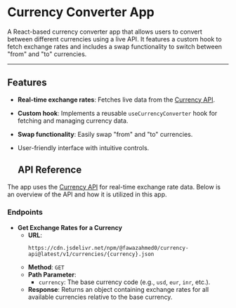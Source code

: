# Currency Converter App

A React-based currency converter app that allows users to convert between different currencies using a live API. It features a custom hook to fetch exchange rates and includes a swap functionality to switch between "from" and "to" currencies.

---

## Features

- **Real-time exchange rates**: Fetches live data from the [Currency API](https://github.com/fawazahmed0/currency-api).
- **Custom hook**: Implements a reusable `useCurrencyConverter` hook for fetching and managing currency data.
- **Swap functionality**: Easily swap "from" and "to" currencies.
- User-friendly interface with intuitive controls.

  ## API Reference

The app uses the [Currency API](https://github.com/fawazahmed0/currency-api) for real-time exchange rate data. Below is an overview of the API and how it is utilized in this app.


### Endpoints

- **Get Exchange Rates for a Currency**
  - **URL**:  
    ```
    https://cdn.jsdelivr.net/npm/@fawazahmed0/currency-api@latest/v1/currencies/{currency}.json
    ```
  - **Method**: `GET`
  - **Path Parameter**:  
    - `currency`: The base currency code (e.g., `usd`, `eur`, `inr`, etc.).
  - **Response**: Returns an object containing exchange rates for all available currencies relative to the base currency.
